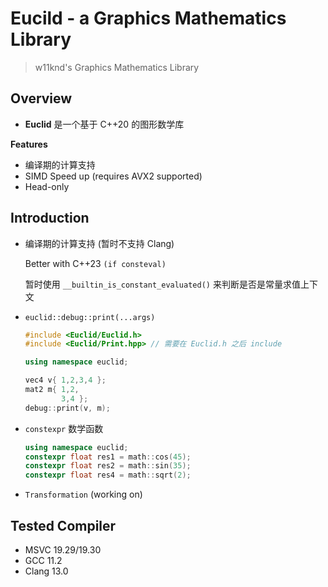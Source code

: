 # Eucild - a Graphics Mathematics Library
> w11knd's Graphics Mathematics Library

## Overview
- **Euclid** 是一个基于 C++20 的图形数学库

**Features**

- 编译期的计算支持
- SIMD Speed up (requires AVX2 supported)
- Head-only

## Introduction
- 编译期的计算支持 (暂时不支持 Clang)
  
  Better with C++23 `(if consteval)`

  暂时使用 `__builtin_is_constant_evaluated()` 来判断是否是常量求值上下文
  
- `euclid::debug::print(...args)`
  ```c++
  #include <Euclid/Euclid.h>
  #include <Euclid/Print.hpp> // 需要在 Euclid.h 之后 include

  using namespace euclid;

  vec4 v{ 1,2,3,4 };
  mat2 m{ 1,2,
          3,4 };
  debug::print(v, m);
  ```

- `constexpr` 数学函数
  ```c++
  using namespace euclid;
  constexpr float res1 = math::cos(45);
  constexpr float res2 = math::sin(35);
  constexpr float res4 = math::sqrt(2);
  ```

- `Transformation` (working on)

## Tested Compiler
- MSVC 19.29/19.30
- GCC 11.2
- Clang 13.0